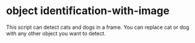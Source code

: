 # object identification-with-image

This script can detect cats and dogs in a frame. You can replace cat or dog with any other object you want to detect.
